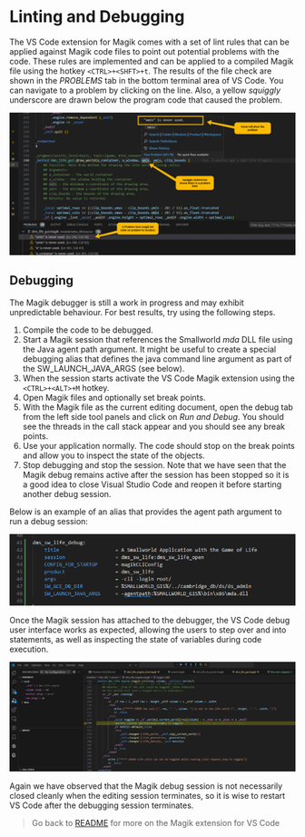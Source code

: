 # Linting and Debugging

The VS Code extension for Magik comes with a set of lint rules that can be applied against Magik code files to point out potential problems with the code.  These rules are implemented and can be applied to a compiled Magik file using the hotkey `<CTRL>+<SHFT>+t`.  The results of the file check are shown in the _PROBLEMS_ tab in the bottom terminal area of VS Code.  You can navigate to a problem by clicking on the line.  Also, a yellow _squiggly_ underscore are drawn below the program code that caused the problem.

![Linting](./images/linting.png)


## Debugging

The Magik debugger is still a work in progress and may exhibit unpredictable behaviour.  For best results, try using the following steps.

1. Compile the code to be debugged.
2. Start a Magik session that references the Smallworld _mda_ DLL file using the Java agent path argument.  It might be useful to create a special debugging alias that defines the java command line argument as part of the SW_LAUNCH_JAVA_ARGS (see below).
3. When the session starts activate the VS Code Magik extension using the `<CTRL>+<ALT>+M` hotkey.
4. Open Magik files and optionally set break points.
5. With the Magik file as the current editing document, open the debug tab from the left side tool panels and click on _Run and Debug_.  You should see the threads in the call stack appear and you should see any break points.
6. Use your application normally.  The code should stop on the break points and allow you to inspect the state of the objects.
7. Stop debugging and stop the session.  Note that we have seen that the Magik debug remains active after the session has been stopped so it is a good idea to close Visual Studio Code and reopen it before starting another debug session.

Below is an example of an alias that provides the agent path argument to run a debug session:

![Debugging-alias](./images/debug_alias.png)

Once the Magik session has attached to the debugger, the VS Code debug user interface works as expected, allowing the users to step over and into statements, as well as inspecting the state of variables during code execution.

![Debugging-Session](./images/debug_session.png)

Again we have observed that the Magik debug session is not necessarily closed cleanly when the editing session terminates, so it is wise to restart VS Code after the debugging session terminates.

> Go back to [README](../README.md) for more on the Magik extension for VS Code
